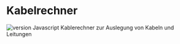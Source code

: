 # Kabelrechner

![version](https://img.shields.io/badge/version-1.2.3-blue)
Javascript Kablerechner zur Auslegung von Kabeln und Leitungen
